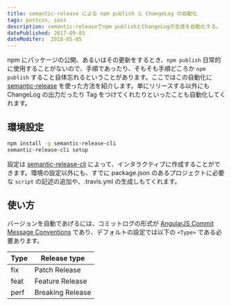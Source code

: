 ```yaml
---
title: semantic-release による npm publish と ChangeLog の自動化
tags: postcss, sass
description: semantic-releaseでnpm publishとChangeLogの生成を自動化する。
datePublished: 2017-09-03
dateModifer:  2018-05-05
---
```


npm にパッケージの公開、あるいはその更新をするとき、`npm publish` 日常的に使用することがないので、手順であったり、そもそも手順どころか `npm publish` すること自体忘れるということがあります。ここではこの自動化に [semantic-release](https://www.npmjs.com/package/semantic-release) を使った方法を紹介します。単にリリースする以外にも ChangeLog の出力だったり Tag をつけてくれたりといったことも自動化してくれます。

## 環境設定

```bash
npm install -g semantic-release-cli
semantic-release-cli setup
```

設定は [semantic-release-cli](https://www.npmjs.com/package/semantic-release-cli) によって、インタラクティブに作成することができます。環境の設定以外にも、すでに package.json のあるプロジェクトに必要な `script` の記述の追加や、.travis.yml の生成しもてくれます。

## 使い方

バージョンを自動であげるには、コミットログの形式が [AngularJS Commit Message Conventions](https://docs.google.com/document/d/1QrDFcIiPjSLDn3EL15IJygNPiHORgU1_OOAqWjiDU5Y/edit#heading=h.4e0o8t4fffjf) であり、デフォルトの設定では以下の `<Type>` である必要あります。

| Type | Release type     |
| ---- | ---------------- |
| fix  | Patch Release    |
| feat | Feature Release  |
| perf | Breaking Release |
